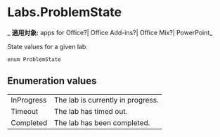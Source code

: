 
# Labs.ProblemState

 _ **適用対象:** apps for Office?| Office Add-ins?| Office Mix?| PowerPoint_

State values for a given lab.

```
enum ProblemState
```


## Enumeration values


|||
|:-----|:-----|
|InProgress|The lab is currently in progress.|
|Timeout|The lab has timed out.|
|Completed|The lab has been completed.|

